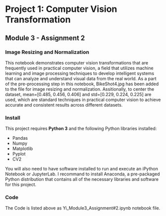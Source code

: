# Project 1: Computer Vision Transformation
## Module 3 - Assignment 2

### Image Resizing and Normalization

This notebook demonstrates computer vision transformations that are frequently used in practical computer vision, a field that utilizes machine learning and image processing techniques to develop intelligent systems that can analyze and understand visual data from the real world.  As a part of the pre-processing step in this notebook, BikeShot4.jpg has been added to the file for image resizing and normalization.  Assitionally, to center the dataset, mean=[0.485, 0.456, 0.406] and std=[0.229, 0.224, 0.225] are used, which are standard techniques in practical computer vision to achieve accurate and consistent results across different datasets. 

### Install

This project requires **Python 3** and the following Python libraries installed:

  - Pandas
  - Numpy
  - Matplotlib
  - Pyplot
  - CV2

You will also need to have software installed to run and execute an iPython Notebook or JupyterLab. I recommand to install Anaconda, a pre-packaged Python distribution that contains all of the necessary libraries and software for this project.

### Code

The Code is listed above as Yi_Module3_Assignment#2.ipynb notebook file.  
